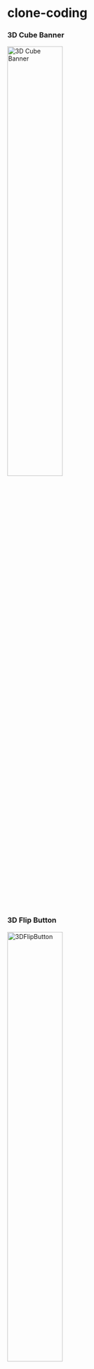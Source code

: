 <h1> clone-coding </h1>

<h3> 3D Cube Banner </h3>
<img width="50%" alt="3D Cube Banner" src="https://github.com/niiion/clone-coding/assets/152021447/4c54fc86-9691-4e3e-b9b2-43aa875b58f2">

<h3> 3D Flip Button </h3>
<img width="50%" alt="3DFlipButton" src="https://github.com/niiion/clone-coding/assets/152021447/352b03fe-f043-478a-a401-d865d591da79">

<h3> 3D Text </h3>
<img width="50%" alt="3DText" src="https://github.com/niiion/clone-coding/assets/152021447/a80aaad3-7807-4d22-b613-9da19bae960f">

<h3> Button Design UI </h3>
<img width="50%" alt="ButtonDesignUI" src="https://github.com/niiion/clone-coding/assets/152021447/440b60b8-2b50-4ba6-a1ce-0a2bd9420cc9">

<h3> Card UI </h3>
<img width="50%" alt="CardUI" src=https://github.com/niiion/clone-coding/assets/152021447/b26620aa-7bc3-4a20-9a6f-863016df6be6">

<h3> Eyes Follow Cursor </h3>
<img width="50%" alt="EyesFollowCursor" src="https://github.com/niiion/clone-coding/assets/152021447/040aa244-8e1a-44cc-bcee-f2061770d047">

<h3> Shooting Game </h3>
<img width="50%" alt="ShootingGame" src="https://github.com/niiion/clone-coding/assets/152021447/8959db62-dcad-4c0e-807c-2c5990689534">







